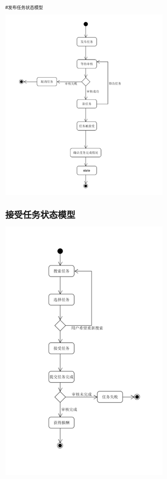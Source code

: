#发布任务状态模型

![](https://github.com/milkymoney/Dashboard/blob/master/pic/state_release.png?raw=true)

# 接受任务状态模型

![](https://github.com/milkymoney/Dashboard/blob/master/pic/state_accept.png?raw=true)
